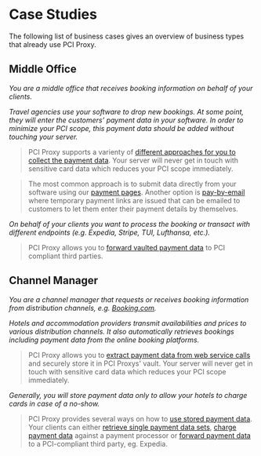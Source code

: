 # Case Studies

The following list of business cases gives an overview of business types that already use PCI Proxy.

## Middle Office

*You are a middle office that receives booking information on behalf of your clients.*

*Travel agencies use your software to drop new bookings. At some point, they will enter the customers’ payment data in your software. In order to minimize your PCI scope, this payment data should be added without touching your server.*

> PCI Proxy supports a varienty of [different approaches for you to collect the payment data][1]. Your server will never get in touch with sensitive card data which reduces your PCI scope immediately.

> The most common approach is to submit data directly from your software using our [payment pages][2]. Another option is [pay-by-email][3] where temporary payment links are issued that can be emailed to customers to let them enter their payment details by themselves. 

*On behalf of your clients you want to process the booking or transact with different endpoints (e.g. Expedia, Stripe, TUI, Lufthansa, etc.).*

> PCI Proxy allows you to [forward vaulted payment data][4] to PCI compliant third parties.



## Channel Manager

*You are a channel manager that requests or receives booking information from distribution channels, e.g. [Booking.com][5].*

*Hotels and accommodation providers transmit availabilities and prices to various distribution channels. It also automatically retrieves bookings including payment data from the online booking platforms.*

> PCI Proxy allows you to [extract payment data from web service calls][6] and securely store it in PCI Proxys' vault. Your server will never get in touch with sensitive card data which reduces your PCI scope immediately.

*Generally, you will store payment data only to allow your hotels to charge cards in case of a no-show.*

> PCI Proxy provides several ways on how to [use stored payment data][7]. Your clients can either [retrieve single payment data sets][8], [charge payment data][9] against a payment processor or [forward payment data][4] to a PCI-compliant third party, eg. Expedia.

 [1]: #collect
 [2]: #paymentpages
 [3]: #paybyemail
 [4]: #forward
 [5]: http://www.booking.com/
 [6]: #extract
 [7]: #use
 [8]: #retrieve
 [9]: #charge
